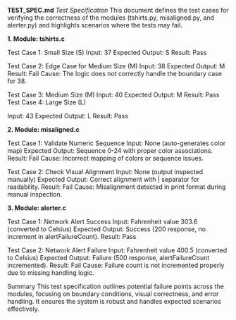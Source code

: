 **TEST_SPEC.md**
_Test Specification_
This document defines the test cases for verifying the correctness of the modules (tshirts.py, misaligned.py, and alerter.py) and highlights scenarios where the tests may fail.

**1. Module: tshirts.c**

Test Case 1: 
Small Size (S)
Input: 37
Expected Output: S
Result: Pass

Test Case 2: 
Edge Case for Medium Size (M)
Input: 38
Expected Output: M
Result: Fail
Cause: The logic does not correctly handle the boundary case for 38.

Test Case 3: 
Medium Size (M)
Input: 40
Expected Output: M
Result: Pass
Test Case 4: Large Size (L)

Input: 43
Expected Output: L
Result: Pass


**2. Module: misaligned.c**

Test Case 1: 
Validate Numeric Sequence
Input: None (auto-generates color map)
Expected Output: Sequence 0-24 with proper color associations.
Result: Fail
Cause: Incorrect mapping of colors or sequence issues.

Test Case 2: 
Check Visual Alignment
Input: None (output inspected manually)
Expected Output: Correct alignment with | separator for readability.
Result: Fail
Cause: Misalignment detected in print format during manual inspection.


**3. Module: alerter.c**

Test Case 1: 
Network Alert Success
Input: Fahrenheit value 303.6 (converted to Celsius)
Expected Output: Success (200 response, no increment in alertFailureCount).
Result: Pass

Test Case 2: 
Network Alert Failure
Input: Fahrenheit value 400.5 (converted to Celsius)
Expected Output: Failure (500 response, alertFailureCount incremented).
Result: Fail
Cause: Failure count is not incremented properly due to missing handling logic.


Summary
This test specification outlines potential failure points across the modules, focusing on boundary conditions, visual correctness, and error handling. It ensures the system is robust and handles expected scenarios effectively.

